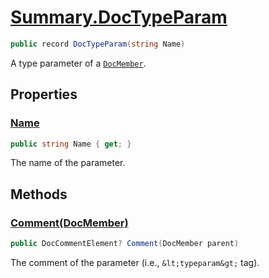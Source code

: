 # [Summary.DocTypeParam](../src/Core/DocTypeParam.cs#L7)
```cs
public record DocTypeParam(string Name)
```

A type parameter of a [`DocMember`](./Summary.DocMember.md).

## Properties
### [Name](../src/Core/DocTypeParam.cs#L7)
```cs
public string Name { get; }
```

The name of the parameter.

## Methods
### [Comment(DocMember)](../src/Core/DocTypeParam.cs#L12)
```cs
public DocCommentElement? Comment(DocMember parent)
```

The comment of the parameter (i.e., `&lt;typeparam&gt;` tag).

